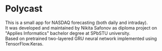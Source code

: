 # Polycast
This is a small app for NASDAQ forecasting (both daily and intraday).<br>
It was developed and maintained by Nikita Safonov as diploma project on "Applies Informatics" bachelor degree at SPbSTU university.<br>
Based on pretrained two-layered GRU neural network implemented using TensorFlow.Keras.
